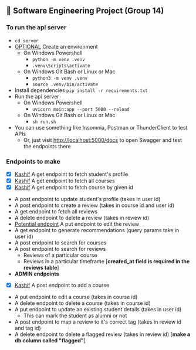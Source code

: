 ## 🚧 **Software Engineering Project (Group 14)**

### **To run the api server**
- `cd server`
- [OPTIONAL]() Create an environment
  - On Windows Powershell
    - `python -m venv .venv`
    - `.venv\Scripts\activate`
  - On Windows Git Bash or Linux or Mac
    - `python3 -m venv .venv`
    - `source .venv/bin/activate`
- Install dependencies `pip install -r requirements.txt`
- Run the api server
  - On Windows Powershell
    - `uvicorn main:app --port 5000 --reload`
  - On Windows Git Bash or Linux or Mac
    - `sh run.sh`
- You can use something like Insomnia, Postman or ThunderClient to test APIs
  - Or, just visit [http://localhost:5000/docs](http://127.0.0.1:5000/docs) to open Swagger and test the endpoints there

### **Endpoints to make**
- [x] [Kashif]() A get endpoint to fetch student's profile
- [x] [Kashif]() A get endpoint to fetch all courses
- [x] [Kashif]() A get endpoint to fetch course by given id
- A post endpoint to update student's profile (takes in user id)
- A post endpoint to create a review (takes in course id and user id)
- A get endpoint to fetch all reviews
- A delete endpoint to delete a review (takes in review id)
- [Potential endpoint]() A put endpoint to edit the review
- A get endpoint to generate recommendations (query params take in user id)
- A post endpoint to search for courses
- A post endpoint to search for reviews
  - Reviews of a particular course
  - Reviews in a particular timeframe [**created_at field is required in the reviews table**]
- **ADMIN endpoints**
- [x] [Kashif]() A post endpoint to add a course
- A put endpoint to edit a course (takes in course id)
- A delete endpoint to delete a course (takes in course id)
- A put endpoint to update an existing student details (takes in user id)
  - This can mark the student as alumni or not
- A post endpoint to map a review to it's correct tag (takes in review id and tag id)
- A delete endpoint to delete a flagged review (takes in review id) [**make a db column called "flagged"**]
